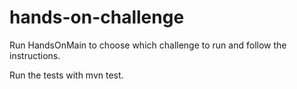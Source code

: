 # hands-on-challenge

Run HandsOnMain to choose which challenge to run and follow the instructions.

Run the tests with mvn test.
